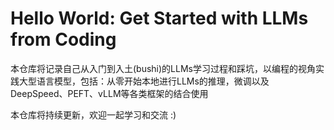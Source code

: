 # Hello World: Get Started with LLMs from Coding
本仓库将记录自己从入门到入土(bushi)的LLMs学习过程和踩坑，以编程的视角实践大型语言模型，包括：从零开始本地进行LLMs的推理，微调以及DeepSpeed、PEFT、vLLM等各类框架的结合使用

本仓库将持续更新，欢迎一起学习和交流 :)
